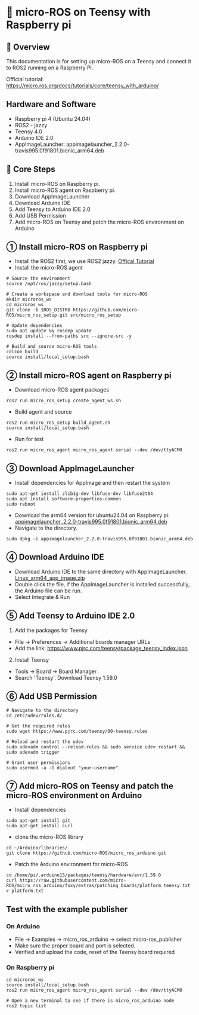 # 🔧 micro-ROS on Teensy with Raspberry pi
## 📌 Overview
This documentation is for setting up micro-ROS on a Teensy and connect it to ROS2 running on a Raspberry Pi.

Official tutorial: https://micro.ros.org/docs/tutorials/core/teensy_with_arduino/

## Hardware and Software
- Raspberry pi 4 (Ubuntu 24.04)
- ROS2 - jazzy
- Teensy 4.0
- Arduino IDE 2.0
- AppImageLauncher: appimagelauncher_2.2.0-travis995.0f91801.bionic_arm64.deb

## 🔹 Core Steps
1. Install micro-ROS on Raspberry pi.
2. Install micro-ROS agent on Raspberry pi.
3. Download AppImageLauncher
4. Download Arduino IDE
5. Add Teensy to Arduino IDE 2.0
6. Add USB Permission
7. Add micro-ROS on Teensy and patch the micro-ROS environment on Arduino

## ① Install micro-ROS on Raspberry pi
- Install the ROS2 first, we use ROS2 jazzy. [Offical Tutorial](https://docs.ros.org/en/jazzy/Installation/Ubuntu-Install-Debs.html)
- Install the micro-ROS agent
```
# Source the environment
source /opt/ros/jazzy/setup.bash

# Create a workspace and download tools for micro-ROS
mkdir microros_ws
cd microros_ws
git clone -b $ROS_DISTRO https://github.com/micro-ROS/micro_ros_setup.git src/micro_ros_setup

# Update dependencies
sudo apt update && rosdep update
rosdep install --from-paths src --ignore-src -y

# Build and source micro-ROS tools
colcon build
source install/local_setup.bash
```
## ② Install micro-ROS agent on Raspberry pi
- Download micro-ROS agent packages
```
ros2 run micro_ros_setup create_agent_ws.sh
```
- Build agent and source
```
ros2 run micro_ros_setup build_agent.sh
source install/local_setup.bash
```
- Run for test
```
ros2 run micro_ros_agent micro_ros_agent serial --dev /dev/ttyACM0
```

## ③ Download AppImageLauncher 
- Install dependencies for AppImage and then restart the system
```
sudo apt-get install zlib1g-dev libfuse-dev libfuse2t64
sudo apt install software-properties-common
sudo reboot
```
- Download the arm64 version for ubuntu24.04 on Raspberry pi: [appimagelauncher_2.2.0-travis995.0f91801.bionic_arm64.deb](https://github.com/TheAssassin/AppImageLauncher/releases/tag/v2.2.0)
- Navigate to the directory.
```
sudo dpkg -i appimagelauncher_2.2.0-travis995.0f91801.bionic_arm64.deb
```
## ④ Download Arduino IDE
- Download Arduino IDE to the same directory with AppImageLauncher. [Linux_arm64_app_image.zip](https://github.com/koendv/arduino-ide-raspberrypi/releases)
- Double click the file, if the AppImageLauncher is installed successfully, the Arduino file can be run.
- Select Integrate & Run

## ⑤ Add Teensy to Arduino IDE 2.0

1. Add the packages for Teensy
- File &#8594; Preferences &#8594; Additional boards manager URLs
- Add the link: https://www.pjrc.com/teensy/package_teensy_index.json
2. Install Teensy
- Tools &#8594; Board &#8594; Board Manager
- Search 'Teensy'. Download Teensy 1.59.0

## ⑥ Add USB Permission
```
# Navigate to the directory
cd /etc/udev/rules.d/

# Get the required rules
sudo wget https://www.pjrc.com/teensy/00-teensy.rules

# Reload and restart the udev
sudo udevadm control --reload-rules && sudo service udev restart && sudo udevadm trigger

# Grant user permissions
sudo usermod -a -G dialout "your-username"
```
## ⑦ Add micro-ROS on Teensy and patch the micro-ROS environment on Arduino
- Install dependencies 
```
sudo apt-get install git
sudo apt-get install curl
```
- clone the micro-ROS library
```
cd ~/Arduino/libraries/
git clone https://github.com/micro-ROS/micro_ros_arduino.git
```
- Patch the Arduino environment for micro-ROS
```
cd /home/pi/.arduino15/packages/teensy/hardware/avr/1.59.0
curl https://raw.githubusercontent.com/micro-ROS/micro_ros_arduino/foxy/extras/patching_boards/platform_teensy.txt > platform.txt
```
## Test with the example publisher
### On Arduino
- File &#8594; Examples &#8594; micro_ros_arduino &#8594; select micro-ros_publisher
- Make sure the proper board and port is selected.
- Verified and upload the code, reset of the Teensy board required

### On Raspberry pi
```
cd microros_ws
source install/local_setup.bash
ros2 run micro_ros_agent micro_ros_agent serial --dev /dev/ttyACM0

# Open a new terminal to see if there is micro_ros_arduino node
ros2 topic list
```
